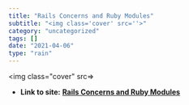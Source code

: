 ```yaml
---
title: "Rails Concerns and Ruby Modules"
subtitle: "<img class='cover' src=''>"
category: "uncategorized"
tags: []
date: "2021-04-06"
type: "rain"
---
```

<img class="cover" src=>


* **Link to site:** **[Rails Concerns and Ruby Modules](https://www.learnhowtoprogram.com/rails/building-an-api/rails-concerns-and-ruby-modules)**